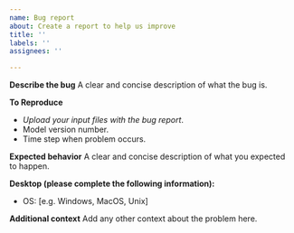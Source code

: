 ```yaml
---
name: Bug report
about: Create a report to help us improve
title: ''
labels: ''
assignees: ''

---
```


**Describe the bug**
A clear and concise description of what the bug is.

**To Reproduce**
- *Upload your input files with the bug report*.
- Model version number.
- Time step when problem occurs.

**Expected behavior**
A clear and concise description of what you expected to happen.

**Desktop (please complete the following information):**
 - OS: [e.g. Windows, MacOS, Unix]

**Additional context**
Add any other context about the problem here.
